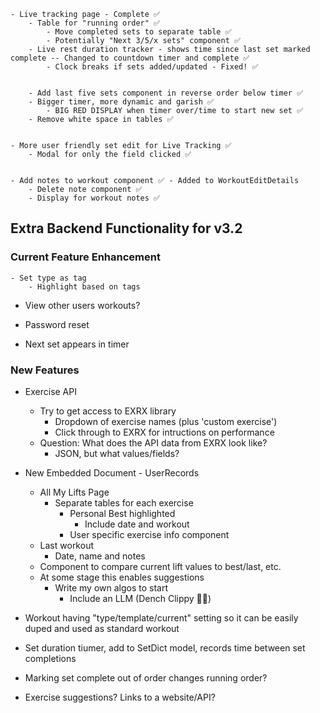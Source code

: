 
    - Live tracking page - Complete ✅
        - Table for "running order" ✅
            - Move completed sets to separate table ✅
            - Potentially "Next 3/5/x sets" component ✅
        - Live rest duration tracker - shows time since last set marked complete -- Changed to countdown timer and complete ✅
            - Clock breaks if sets added/updated - Fixed! ✅


        - Add last five sets component in reverse order below timer ✅
        - Bigger timer, more dynamic and garish ✅
            - BIG RED DISPLAY when timer over/time to start new set ✅
        - Remove white space in tables ✅


    - More user friendly set edit for Live Tracking ✅
        - Modal for only the field clicked ✅
   
   
    - Add notes to workout component ✅ - Added to WorkoutEditDetails
        - Delete note component ✅
        - Display for workout notes ✅
    

   

## Extra Backend Functionality for v3.2

### Current Feature Enhancement

    - Set type as tag
        - Highlight based on tags

- View other users workouts?

- Password reset

- Next set appears in timer



### New Features

- Exercise API  
    - Try to get access to EXRX library
        - Dropdown of exercise names (plus 'custom exercise')
        - Click through to EXRX for intructions on performance
    - Question: What does the API data from EXRX look like?
        - JSON, but what values/fields?

- New Embedded Document - UserRecords
    - All My Lifts Page
        - Separate tables for each exercise
            - Personal Best highlighted
                - Include date and workout
            - User specific exercise info component 
    - Last workout
        - Date, name and notes
    - Component to compare current lift values to best/last, etc.
    - At some stage this enables suggestions
        - Write my own algos to start
            - Include an LLM (Dench Clippy 💪🏾)


- Workout having "type/template/current" setting so it can be easily duped and used as standard workout

- Set duration tiumer, add to SetDict model, records time between set completions
- Marking set complete out of order changes running order?

- Exercise suggestions? Links to a website/API?